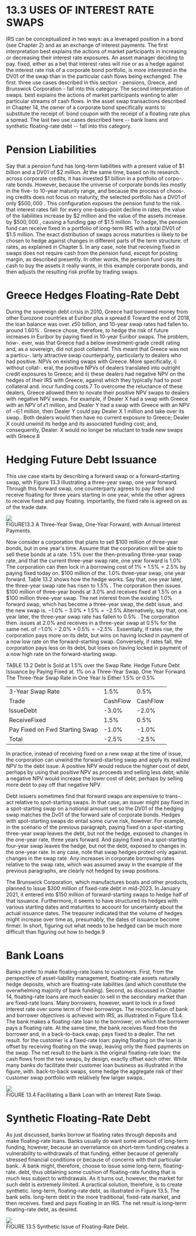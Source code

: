 # 13.3 USES OF INTEREST RATE SWAPS  

IRS can be conceptualized in two ways: as a leveraged position in a bond (see Chapter 2) and as an exchange of interest payments. The first interpretation best explains the actions of market participants in increasing or decreasing their interest rate exposures. An asset manager deciding to pay. fixed, either as a bet that interest rates will rise or as a hedge against the interest rate risk of a corporate bond portfolio, is more interested in the DV01 of the swap than in the particular cash flows being exchanged. The first. three use cases described in this section - pensions, Greece, and Brunswick Corporation - fall into this category. The second interpretation of swaps. best explains the actions of market participants wanting to alter particular streams of cash flows. In the asset swap transactions described in Chapter 14, the owner of a corporate bond specifically wants to substitute the receipt of. bond coupon with the receipt of a floating rate plus a spread. The last two use cases described here -- bank loans and synthetic floating-rate debt -- fall into this category.  

# Pension Liabilities  

Say that a pension fund has long-term liabilities with a present value of $\$1$ billion and a DV01 of $\$2$ million. At the same time, based on its research. across corporate credits, it has invested $\$1$ billion in a portfolio of corpo-. rate bonds. However, because the universe of corporate bonds lies mostly in the five- to 10-year maturity range, and because the process of choos-. ing credits does not focus on maturity, the selected portfolio has a DV01 of only $\$500,000$ . This configuration exposes the pension fund to the risk. that interest rates fall: for every one-basis-point decline in rates, the value of the liabilities increase by $\$2$ million and the value of the assets increase. by $\$500,000$ , causing a funding gap of $\$1.5$ million. To hedge, the pension fund can receive fixed in a portfolio of long-term IRS with a total DV01 of $\$1.5$ million. The exact distribution of swaps across maturities is likely to be chosen to hedge against changes in different parts of the term structure. of rates, as explained in Chapter 5. In any case, note that receiving fixed in swaps does not require cash from the pension fund, except for posting margin, as described presently. In other words, the pension fund uses its cash to buy the assets it really wants, in this example corporate bonds, and then adjusts the resulting risk profile by trading swaps.  

# Greece Hedges Floating-Rate Debt  

During the sovereign debt crisis in 2010, Greece had borrowed money from other Eurozone countries at Euribor plus a spread.6 Toward the end of 2018, the loan balance was over. $\epsilon{50}$ billion, and 10-year swap rates had fallen to. around $1.60\%$ . Greece chose, therefore, to hedge the risk of future increases in Euribor by paying fixed in 10-year Euribor swaps. The problem, how-. ever, was that Greece had a below investment-grade credit rating and, as a sovereign, did not post collateral. This meant that Greece was not a particu-. larly attractive swap counterparty, particularly to dealers who had positive. NPVs on existing swaps with Greece. More specifically, i) without collat-. eral, the positive NPVs of dealers translated into outright credit exposures to Greece; and ii) these dealers had negative NPV on the hedges of their IRS with Greece, against which they typically had to post collateral and. incur funding costs.7 To overcome the reluctance of these dealers, Greece allowed them to novate their positive NPV swaps to dealers with negative NPV swaps. For example, if Dealer X had a swap with Greece with an NPV of $\epsilon1$ million, and Dealer Y had a swap with Greece with an NPV of $-\mathsf{\in}1$ million, then Dealer Y could pay Dealer X 1 million and take over its swap.. Both dealers would then have no current exposure to Greece; Dealer X could unwind its hedge and its associated funding cost; and, consequently, Dealer. X would no longer be reluctant to trade new swaps with Greece.8  

# Hedging Future Debt Issuance  

This use case starts by describing a forward swap or a forward-starting swap, with Figure 13.3 illustrating a three-year swap, one year forward. Through this forward swap, one counterparty agrees to pay fixed and receive floating for three years starting in one year, while the other agrees to receive fixed and pay floating. Importantly, the fixed rate is agreed on as of the trade date.  

![](images/6f47394373be38ea78b4ebec7c3d5cfe1fbbaed84f24b0a0c380a4aa60adc845.jpg)  
FIGURE13.3 A Three-Year Swap, One-Year Forward, with Annual Interest Payments.  

Now consider a corporation that plans to sell $\$100$ million of three-year bonds, but in one year's time. Assume that the corporation will be able to sell these bonds at a rate. $1.5\%$ over the then-prevailing three-year swap rate, and that the current three-year swap rate, one year forward is $1.0\%$ The corporation can then lock in a borrowing cost of $1\%+1.5\%=2.5\%$ by paying fixed today on. $\$100$ million of the. $1.0\%$ three-year swap, one year forward. Table 13.2 shows how the hedge works. Say that, one year later, the three-year swap rate has risen to $1.5\%$ . The corporation then issues $\$100$ million of three-year bonds at $3.0\%$ and receives fixed at $1.5\%$ on a $\$100$ million three-year swap. The net interest from the existing $1.0\%$ forward swap, which has become a three-year swap, the debt issue, and the new swap is. $-1.0\%-3.0\%+1.5\%=-2.5\%$ Alternatively, say that, one. year later, the three-year swap rate has fallen to $0.5\%$ . The corporation then. issues at $2.0\%$ and receives in a three-year swap at $0.5\%$ for the same net. of $-1.0\%-2.0\%+0.5\%=-2.5\%$ . Essentially, if rates rise, the corporation pays more on its debt, but wins on having locked in payment of a now low rate on the forward-starting swap. Conversely, if rates fall, the corporation pays less on its debt, but loses on having locked in payment of a now high rate on the forward-starting swap.  

TABLE 13.2 Debt Is Sold at $1.5\%$ over the Swap Rate. Hedge Future Debt Issuance by Paying Fixed at. $1\%$ on a Three-Year Swap, One Year Forward. The Three-Year Swap Rate in One Year Is Either $1.5\%$ or $0.5\%$   


<html><body><table><tr><td>3-Year Swap Rate</td><td>1.5%</td><td>0.5%</td></tr><tr><td>Trade</td><td>CashFlow</td><td>CashFlow</td></tr><tr><td>IssueDebt</td><td>-3.0%</td><td>-2.0%</td></tr><tr><td>ReceiveFixed</td><td>1.5%</td><td>0.5%</td></tr><tr><td>Pay Fixed on Fwd Starting Swap</td><td>-1.0%</td><td>-1.0%</td></tr><tr><td>Total</td><td>-2.5%</td><td>-2.5%</td></tr></table></body></html>  

In practice, instead of receiving fixed on a new swap at the time of issue, the corporation can unwind the forward-starting swap and apply its realized NPV to the debt issue. A positive NPV would reduce the higher cost of debt, perhaps by using that positive NPV as proceeds and selling less debt, while a negative NPV would increase the lower cost of debt, perhaps by selling more debt to pay off that negative NPV.  

Debt issuers sometimes find that forward swaps are expensive to trans-. act relative to spot-starting swaps. In that case, an issuer might pay fixed in a spot-starting swap on a notional amount set so the DV01 of the hedging swap matches the Dv01 of the forward sale of corporate bonds. Hedges with spot-starting swaps do entail some curve risk, however. For example, in the scenario of the previous paragraph, paying fixed on a spot-starting three-year swap leaves the debt, but not the hedge, exposed to changes in the one-year rate, three years forward. And paying fixed on a spot-starting four-year swap leaves the hedge, but not the debt, exposed to changes in. the one-year rate. In any case, note that swap hedges protect only against. changes in the swap rate. Any increases in corporate borrowing rates relative to the swap rate, which was assumed away in the example of the previous paragraphs, are clearly not hedged by swap positions.  

The Brunswick Corporation, which manufactures boats and other products, planned to issue $\$300$ million of fixed-rate debt in mid-2023. In January 2021, it entered into $\$150$ million of forward-starting swaps to hedge half of that issuance. Furthermore, it seems to have structured its hedges with various starting dates and maturities to account for uncertainty about the actual issuance dates. The treasurer indicated that the volume of hedges might increase over time as, presumably, the dates of issuance become firmer. In short, figuring out what needs to be hedged can be much more difficult than figuring out how to hedge.9  

# Bank Loans  

Banks prefer to make floating-rate loans to customers. First, from the perspective of asset-liability management, floating-rate assets naturally hedge deposits, which are floating-rate liabilities (and which constitute the overwhelming majority of bank funding). Second, as discussed in Chapter 14, floating-rate loans are much easier to sell in the secondary market than are fixed-rate loans. Many borrowers, however, want to lock in a fixed interest rate over some term of their borrowings. The reconciliation of bank and borrower objectives is achieved with IRS, as illustrated in Figure 13.4. The bank makes a floating-rate loan to the borrower, on which the borrower pays a floating rate. At the same time, the bank receives fixed from the borrower and, in a back-to-back swap, pays fixed to a dealer. The net result. for the customer is a fixed-rate loan: paying floating on the loan is offset by receiving floating on the swap, leaving only the fixed payments on the swap. The net result to the bank is the original floating-rate loan: the cash flows from the two swaps, by design, exactly offset each other. While many banks do facilitate their customer loan business as illustrated in the figure, with. back-to-back swaps, some hedge the aggregate risk of their customer swap portfolio with relatively few larger swaps..  

![](images/7bc703d561c7dedd762fb94dcc311c47c3b5ab6c5f84067e96f69cb8878cde90.jpg)  
FIGURE 13.4 Facilitating a Bank Loan with an Interest Rate Swap.  

# Synthetic Floating-Rate Debt  

As just discussed, banks borrow at floating rates through deposits and make floating-rate loans. Banks usually do want some amount of long-term funding, however, because an overreliance on short-term funding creates a vulnerability to withdrawals of that funding, either because of generally stressed financial conditions or because of concerns with that particular bank.. A bank might, therefore, choose to issue some long-term, floating-rate. debt, thus obtaining some cushion of floating-rate funding that is much less subject to withdrawals. As it turns out, however, the market for such debt is extremely limited. A practical solution, therefore, is to create synthetic. long-term, floating-rate debt, as illustrated in Figure 13.5. The bank sells. long-term debt in the more traditional, fixed-rate market, and then receives. fixed and pays floating in an IRS. The net result is long-term floating-rate debt, as desired.  

![](images/bb1e9e0f7f4c3d4f743b8bbf1f5e958c8d78643fa6ee8cd0406ef3e5cce2b105.jpg)  
FIGURE 13.5 Synthetic Issue of Floating-Rate Debt.  
